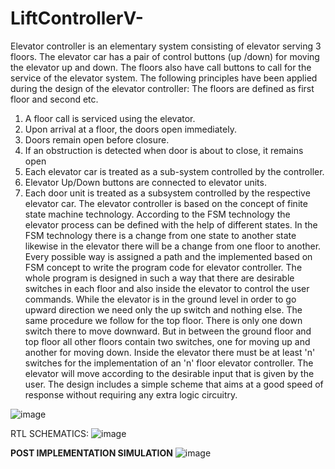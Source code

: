 # LiftControllerV-
Elevator controller is an elementary system consisting of elevator serving 3 floors. The
elevator car has a pair of control buttons (up /down) for moving the elevator up and
down. The floors also have call buttons to call for the service of the elevator system. The
following principles have been applied during the design of the elevator controller: The
floors are defined as first floor and second etc.
  1) A floor call is serviced using the elevator.
  2) Upon arrival at a floor, the doors open immediately.
  3) Doors remain open before closure.
  4) If an obstruction is detected when door is about to close, it remains open
  5) Each elevator car is treated as a sub-system controlled by the controller.
  6) Elevator Up/Down buttons are connected to elevator units.
  7) Each door unit is treated as a subsystem controlled by the respective elevator
    car.
The elevator controller is based on the concept of finite state machine technology.
According to the FSM technology the elevator process can be defined with the help of
different states. In the FSM technology there is a change from one state to another state
likewise in the elevator there will be a change from one floor to another. Every possible
way is assigned a path and the implemented based on FSM concept to write the program
code for elevator controller. The whole program is designed in such a way that there are
desirable switches in each floor and also inside the elevator to control the user
commands. While the elevator is in the ground level in order to go upward direction we
need only the up switch and nothing else. The same procedure we follow for the top
floor. There is only one down switch there to move downward. But in between the
ground floor and top floor all other floors contain two switches, one for moving up and
another for moving down. Inside the elevator there must be at least 'n' switches for the
implementation of an 'n' floor elevator controller. The elevator will move according to
the desirable input that is given by the user. The design includes a simple scheme that
aims at a good speed of response without requiring any extra logic circuitry.

![image](https://github.com/aanurag24/LiftControllerV-/assets/108241713/5f88ea45-2149-44ec-afac-b19875177fb4)

RTL SCHEMATICS:
  ![image](https://github.com/aanurag24/LiftControllerV-/assets/108241713/02fc54f5-6a81-4a69-886a-f6a58c44268d)

**POST IMPLEMENTATION SIMULATION**
![image](https://github.com/aanurag24/LiftControllerV-/assets/108241713/2c5141aa-d65a-4997-bec9-209b67143b3c)


